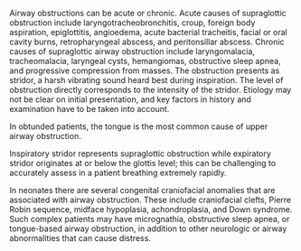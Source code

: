 Airway obstructions can be acute or chronic. Acute causes of supraglottic obstruction include laryngotracheobronchitis, croup, foreign body aspiration, epiglottitis, angioedema, acute bacterial tracheitis, facial or oral cavity burns, retropharyngeal abscess, and peritonsillar abscess. Chronic causes of supraglottic airway obstruction include laryngomalacia, tracheomalacia, laryngeal cysts, hemangiomas, obstructive sleep apnea, and progressive compression from masses. The obstruction presents as stridor, a harsh vibrating sound heard best during inspiration. The level of obstruction directly corresponds to the intensity of the stridor. Etiology may not be clear on initial presentation, and key factors in history and examination have to be taken into account.

In obtunded patients, the tongue is the most common cause of upper airway obstruction.

Inspiratory stridor represents supraglottic obstruction while expiratory stridor originates at or below the glottis level; this can be challenging to accurately assess in a patient breathing extremely rapidly.

In neonates there are several congenital craniofacial anomalies that are associated with airway obstruction. These include craniofacial clefts, Pierre Robin sequence, midface hypoplasia, achondroplasia, and Down syndrome. Such complex patients may have micrognathia, obstructive sleep apnea, or tongue-based airway obstruction, in addition to other neurologic or airway abnormalities that can cause distress.